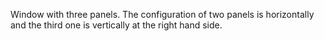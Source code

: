 Window with three panels. The configuration of two panels is horizontally and the
third one is vertically at the right hand side.